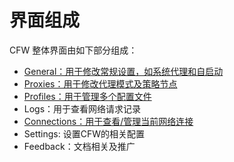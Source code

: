 # 界面组成

CFW 整体界面由如下部分组成：

* [General：用于修改常规设置，如系统代理和自启动](https://github.com/Z-Siqi/Clash-for-Windows_Chinese/wiki/%E5%B8%B8%E8%A7%84-General)
* [Proxies：用于修改代理模式及策略节点](https://github.com/Z-Siqi/Clash-for-Windows_Chinese/wiki/%E4%BB%A3%E7%90%86-Proxies)
* [Profiles：用于管理多个配置文件](https://github.com/Z-Siqi/Clash-for-Windows_Chinese/wiki/Profiles-%E9%85%8D%E7%BD%AE)
* Logs：用于查看网络请求记录
* [Connections：用于查看/管理当前网络连接](https://github.com/Z-Siqi/Clash-for-Windows_Chinese/wiki/%E8%BF%9E%E6%8E%A5-Connections)
* Settings: 设置CFW的相关配置
* Feedback：文档相关及推广
